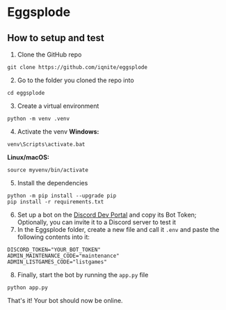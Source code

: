 # Eggsplode

## How to setup and test

1. Clone the GitHub repo
```
git clone https://github.com/iqnite/eggsplode
```

2. Go to the folder you cloned the repo into
```
cd eggsplode
```

3. Create a virtual environment
```
python -m venv .venv
```

4. Activate the venv
**Windows:**
```
venv\Scripts\activate.bat
```

**Linux/macOS:**
```
source myvenv/bin/activate
```

5. Install the dependencies
```
python -m pip install --upgrade pip
pip install -r requirements.txt
```

6. Set up a bot on the [Discord Dev Portal](https://discord.dev) and copy its Bot Token; Optionally, you can invite it to a Discord server to test it
7. In the Eggsplode folder, create a new file and call it `.env` and paste the following contents into it:
```
DISCORD_TOKEN="YOUR_BOT_TOKEN"
ADMIN_MAINTENANCE_CODE="maintenance"
ADMIN_LISTGAMES_CODE="listgames"
```

8. Finally, start the bot by running the `app.py` file
```
python app.py
```

That's it! Your bot should now be online.
